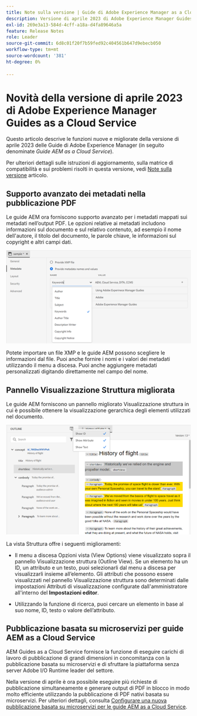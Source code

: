 ```yaml
---
title: Note sulla versione | Guide di Adobe Experience Manager as a Cloud Service, versione di aprile 2023
description: Versione di aprile 2023 di Adobe Experience Manager Guides as a Cloud Service
exl-id: 269e3a13-584d-4cff-a18a-d4fa89646a5a
feature: Release Notes
role: Leader
source-git-commit: 6d8c01f20f7b59fed92c404561b647d9ebecb050
workflow-type: tm+mt
source-wordcount: '381'
ht-degree: 0%

---
```


# Novità della versione di aprile 2023 di Adobe Experience Manager Guides as a Cloud Service

Questo articolo descrive le funzioni nuove e migliorate della versione di aprile 2023 delle Guide di Adobe Experience Manager (in seguito denominate *Guide AEM as a Cloud Service*).

Per ulteriori dettagli sulle istruzioni di aggiornamento, sulla matrice di compatibilità e sui problemi risolti in questa versione, vedi [Note sulla versione](release-notes-2023-4-0.md) articolo.

## Supporto avanzato dei metadati nella pubblicazione PDF

Le guide AEM ora forniscono supporto avanzato per i metadati mappati sui metadati nell’output PDF. Le opzioni relative ai metadati includono informazioni sul documento e sul relativo contenuto, ad esempio il nome dell&#39;autore, il titolo del documento, le parole chiave, le informazioni sul copyright e altri campi dati.

<img src="assets/pdf-metadata.png" alt=" metadati pdf nativi">

Potete importare un file XMP e le guide AEM possono scegliere le informazioni dal file. Puoi anche fornire i nomi e i valori dei metadati utilizzando il menu a discesa. Puoi anche aggiungere metadati personalizzati digitando direttamente nel campo del nome.


## Pannello Visualizzazione Struttura migliorata

Le guide AEM forniscono un pannello migliorato Visualizzazione struttura in cui è possibile ottenere la visualizzazione gerarchica degli elementi utilizzati nel documento.

<img src="assets/select-element-content-outline-view_cs.png" alt=" metadati pdf nativi">

La vista Struttura offre i seguenti miglioramenti:

* Il menu a discesa Opzioni vista (View Options) viene visualizzato sopra il pannello Visualizzazione struttura (Outline View). Se un elemento ha un ID, un attributo e un testo, puoi selezionarli dal menu a discesa per visualizzarli insieme all’elemento. Gli attributi che possono essere visualizzati nel pannello Visualizzazione struttura sono determinati dalle impostazioni Attributi di visualizzazione configurate dall&#39;amministratore all&#39;interno del **Impostazioni editor**.

* Utilizzando la funzione di ricerca, puoi cercare un elemento in base al suo nome, ID, testo o valore dell’attributo.


## Pubblicazione basata su microservizi per guide AEM as a Cloud Service

AEM Guides as a Cloud Service fornisce la funzione di eseguire carichi di lavoro di pubblicazione di grandi dimensioni in concomitanza con la pubblicazione basata su microservizi e di sfruttare la piattaforma senza server Adobe I/O Runtime leader del settore.

Nella versione di aprile è ora possibile eseguire più richieste di pubblicazione simultaneamente e generare output di PDF in blocco in modo molto efficiente utilizzando la pubblicazione di PDF nativi basata su microservizi.
Per ulteriori dettagli, consulta [Configurare una nuova pubblicazione basata su microservizi per le guide AEM as a Cloud Service](../knowledge-base/publishing/configure-microservices.md).
